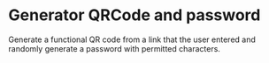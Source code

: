 # Generator QRCode and password

Generate a functional QR code from a link that the user entered and randomly generate a password with permitted characters.